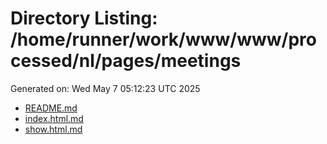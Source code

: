 # Directory Listing: /home/runner/work/www/www/processed/nl/pages/meetings
Generated on: Wed May  7 05:12:23 UTC 2025

- [README.md](README.md)
- [index.html.md](index.html.md)
- [show.html.md](show.html.md)
